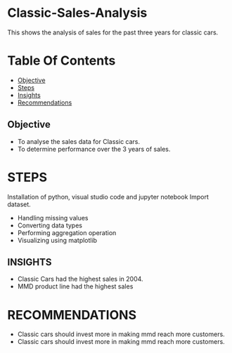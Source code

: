 # Classic-Sales-Analysis
This shows the analysis of sales for the past three years for classic cars.

# Table Of Contents
- [Objective](#objective)
- [Steps](#STEPS) 
- [Insights](#Insights)
- [Recommendations](#Recommendations)





## Objective
- To analyse the sales data for Classic cars.
- To determine performance over the 3 years of sales.

# STEPS
Installation of python, visual studio code and jupyter notebook
Import dataset.
- Handling missing values
- Converting data types
- Performing aggregation operation
- Visualizing using matplotlib

## INSIGHTS

- Classic Cars had the highest sales in 2004.
- MMD product line had the highest sales

# RECOMMENDATIONS
- Classic cars should invest more in making mmd reach more customers.
- Classic cars should invest more in making mmd reach more customers.



